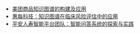 - [美团商品知识图谱的构建及应用](https://mp.weixin.qq.com/s/mFulX3gxAu7qQrPNFLZ6Zg)
- [惠每科技：知识图谱在临床风险评估中的应用](https://mp.weixin.qq.com/s/IQFpLF90kUYRPyJeSXSt3Q)
- [平安人寿智能平台团队：智能问答系统的探索与实践](https://www.bilibili.com/video/BV1Ub411H73G)
